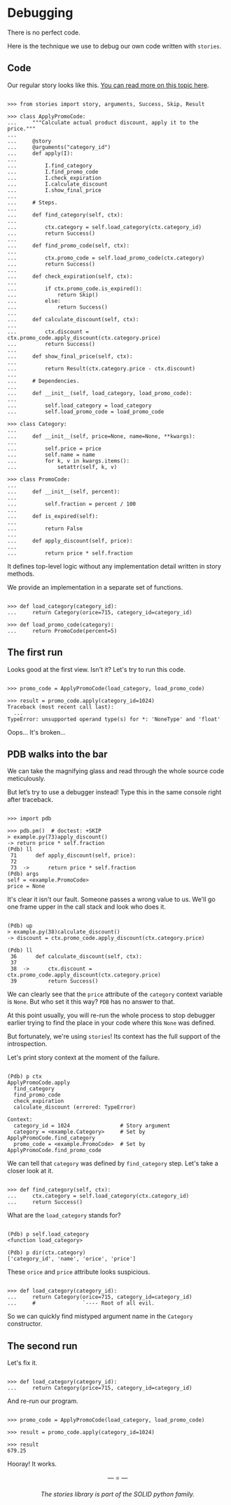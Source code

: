 # Debugging

There is no perfect code.

Here is the technique we use to debug our own code written with `stories`.

## Code

Our regular story looks like this.
[You can read more on this topic here](composition.md#delegate-implementation).

```pycon

>>> from stories import story, arguments, Success, Skip, Result

>>> class ApplyPromoCode:
...     """Calculate actual product discount, apply it to the price."""
...
...     @story
...     @arguments("category_id")
...     def apply(I):
...
...         I.find_category
...         I.find_promo_code
...         I.check_expiration
...         I.calculate_discount
...         I.show_final_price
...
...     # Steps.
...
...     def find_category(self, ctx):
...
...         ctx.category = self.load_category(ctx.category_id)
...         return Success()
...
...     def find_promo_code(self, ctx):
...
...         ctx.promo_code = self.load_promo_code(ctx.category)
...         return Success()
...
...     def check_expiration(self, ctx):
...
...         if ctx.promo_code.is_expired():
...             return Skip()
...         else:
...             return Success()
...
...     def calculate_discount(self, ctx):
...
...         ctx.discount = ctx.promo_code.apply_discount(ctx.category.price)
...         return Success()
...
...     def show_final_price(self, ctx):
...
...         return Result(ctx.category.price - ctx.discount)
...
...     # Dependencies.
...
...     def __init__(self, load_category, load_promo_code):
...
...         self.load_category = load_category
...         self.load_promo_code = load_promo_code

>>> class Category:
...
...     def __init__(self, price=None, name=None, **kwargs):
...
...         self.price = price
...         self.name = name
...         for k, v in kwargs.items():
...             setattr(self, k, v)

>>> class PromoCode:
...
...     def __init__(self, percent):
...
...         self.fraction = percent / 100
...
...     def is_expired(self):
...
...         return False
...
...     def apply_discount(self, price):
...
...         return price * self.fraction

```

It defines top-level logic without any implementation detail written in story
methods.

We provide an implementation in a separate set of functions.

```pycon

>>> def load_category(category_id):
...     return Category(orice=715, category_id=category_id)

>>> def load_promo_code(category):
...     return PromoCode(percent=5)

```

## The first run

Looks good at the first view. Isn't it? Let's try to run this code.

```pycon

>>> promo_code = ApplyPromoCode(load_category, load_promo_code)

>>> result = promo_code.apply(category_id=1024)
Traceback (most recent call last):
  ...
TypeError: unsupported operand type(s) for *: 'NoneType' and 'float'

```

Oops... It's broken...

## PDB walks into the bar

We can take the magnifying glass and read through the whole source code
meticulously.

But let’s try to use a debugger instead! Type this in the same console right
after traceback.

```pycon

>>> import pdb

>>> pdb.pm()  # doctest: +SKIP
> example.py(73)apply_discount()
-> return price * self.fraction
(Pdb) ll
 71      def apply_discount(self, price):
 72
 73  ->      return price * self.fraction
(Pdb) args
self = <example.PromoCode>
price = None

```

It's clear it isn't our fault. Someone passes a wrong value to us. We'll go one
frame upper in the call stack and look who does it.

```pycon

(Pdb) up
> example.py(38)calculate_discount()
-> discount = ctx.promo_code.apply_discount(ctx.category.price)

(Pdb) ll
 36      def calculate_discount(self, ctx):
 37
 38  ->      ctx.discount = ctx.promo_code.apply_discount(ctx.category.price)
 39          return Success()

```

We can clearly see that the `price` attribute of the `category` context variable
is `None`. But who set it this way? `PDB` has no answer to that.

At this point usually, you will re-run the whole process to stop debugger
earlier trying to find the place in your code where this `None` was defined.

But fortunately, we're using `stories`! Its context has the full support of the
introspection.

Let's print story context at the moment of the failure.

```pycon

(Pdb) p ctx
ApplyPromoCode.apply
  find_category
  find_promo_code
  check_expiration
  calculate_discount (errored: TypeError)

Context:
  category_id = 1024                # Story argument
  category = <example.Category>     # Set by ApplyPromoCode.find_category
  promo_code = <example.PromoCode>  # Set by ApplyPromoCode.find_promo_code

```

We can tell that `category` was defined by `find_category` step. Let's take a
closer look at it.

```pycon

>>> def find_category(self, ctx):
...     ctx.category = self.load_category(ctx.category_id)
...     return Success()

```

What are the `load_category` stands for?

```pycon

(Pdb) p self.load_category
<function load_category>

(Pdb) p dir(ctx.category)
['category_id', 'name', 'orice', 'price']

```

These `orice` and `price` attribute looks suspicious.

```pycon

>>> def load_category(category_id):
...     return Category(orice=715, category_id=category_id)
...     #               `---- Root of all evil.

```

So we can quickly find mistyped argument name in the `Category` constructor.

## The second run

Let's fix it.

```pycon

>>> def load_category(category_id):
...     return Category(price=715, category_id=category_id)

```

And re-run our program.

```pycon

>>> promo_code = ApplyPromoCode(load_category, load_promo_code)

>>> result = promo_code.apply(category_id=1024)

>>> result
679.25

```

Hooray! It works.

<p align="center">&mdash; ⭐️ &mdash;</p>
<p align="center"><i>The stories library is part of the SOLID python family.</i></p>
